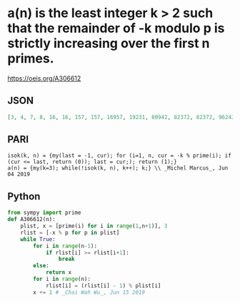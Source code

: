 # a\(n\) is the least integer k \> 2 such that the remainder of \-k modulo p is strictly increasing over the first n primes\.
https://oeis.org/A306612
## JSON
```JSON
[3, 4, 7, 8, 16, 16, 157, 157, 16957, 19231, 80942, 82372, 82372, 9624266, 19607227, 118867612, 4968215191, 31090893772, 118903377091, 187341482252, 1784664085208, 12330789708022, 68016245854132, 68016245854132, 10065964847743822, 74887595879692807, 1825207861455319267, 98403562254816509476, 283462437415903129597, 2126598918934702375802]
```
## PARI
```PARI
isok(k, n) = {my(last = -1, cur); for (i=1, n, cur = -k % prime(i); if (cur <= last, return (0)); last = cur;); return (1);}
a(n) = {my(k=3); while(!isok(k, n), k++); k;} \\ _Michel Marcus_, Jun 04 2019
```
## Python
```Python
from sympy import prime
def A306612(n):
    plist, x = [prime(i) for i in range(1,n+1)], 3
    rlist = [-x % p for p in plist]
    while True:
        for i in range(n-1):
            if rlist[i] >= rlist[i+1]:
                break
        else:
            return x
        for i in range(n):
            rlist[i] = (rlist[i] - 1) % plist[i]
        x += 1 # _Chai Wah Wu_, Jun 15 2019
```
